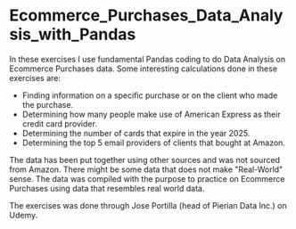 # Ecommerce_Purchases_Data_Analysis_with_Pandas

In these exercises I use fundamental Pandas coding to do Data Analysis on Ecommerce Purchases data.  Some interesting calculations done in these exercises are: 

* Finding information on a specific purchase or on the client who made the purchase.
* Determining how many people make use of American Express as their credit card provider.
* Determining the number of cards that expire in the year 2025.
* Determining the top 5 email providers of clients that bought at Amazon.

The data has been put together using other sources and was not sourced from Amazon.  There might be some data that does not make "Real-World" sense.  The data was compiled with the purpose to practice on Ecommerce Purchases using data that resembles real world data.

The exercises was done through Jose Portilla (head of Pierian Data Inc.) on Udemy.
